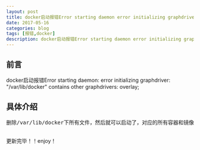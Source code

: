 ```yaml
---
layout: post
title: docker启动报错Error starting daemon error initializing graphdriver xxx contains other graphdrivers overlay
date: 2017-05-16
categories: blog
tags: [报错,docker]
description: docker启动报错Error starting daemon error initializing graphdriver xxx contains other graphdrivers
---
```


## 前言
docker启动报错Error starting daemon: error initializing graphdriver: \"/var/lib/docker\" contains other graphdrivers: overlay;

## 具体介绍

<pre>
删除/var/lib/docker下所有文件，然后就可以启动了，对应的所有容器和镜像都没了。

</pre>
更新完毕！！enjoy！